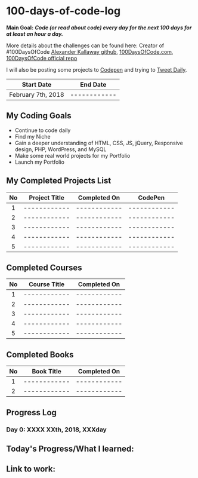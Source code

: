 # 100-days-of-code-log

**Main Goal:** ***Code (or read about code) every day for the next 100 days for at least an hour a day.***

More details about the challenges can be found here:
Creator of #100DaysOfCode [Alexander Kallaway github](https://github.com/Kallaway "Alexander Kallaway"),  [100DaysOfCode.com](http://100daysofcode.com/ "100daysofcode.com"),
[100DaysOfCode official repo](https://github.com/Kallaway/100-days-of-code "the official repo")


I will also be posting some projects to [Codepen](https://codepen.io/AlxCrmr/) and trying to [Tweet Daily](https://twitter.com/AlxCrmr).

|  Start Date | End Date |
| :------------: | :------------:|
| February  7th, 2018 | ------------ |


## My Coding Goals
- Continue to code daily
- Find my Niche
- Gain a deeper understanding of HTML, CSS, JS, jQuery, Responsive design, PHP, WordPress, and MySQL
- Make some real world projects for my Portfolio
- Launch my Portfolio


## My Completed Projects List

| No  |  Project Title  |  Completed On | CodePen |
| :------------: | :------------: | :------------: | :------------: |
| 1 |  ------------ |------------ | ------------ |
| 2 |  ------------ |------------ | ------------ |
| 3 |  ------------ |------------ | ------------ |
| 4 |  ------------ |------------ | ------------ |
| 5 |  ------------ |------------ | ------------ |


## Completed Courses

| No  |  Course Title  |  Completed On |
| :------------: |:------------: | :------------: |
| 1  | ------------| ------------ |
| 2 |   ------------| ------------ |
| 3 |   ------------| ------------ |
| 4 |  ------------ |------------ |
| 5  |  ------------ |------------ |



## Completed Books
| No  |  Book Title  |  Completed On |
| :------------: | ------------ | :------------: |
| 1  | ------------| ------------ |
| 2  | ------------| ------------ |


## Progress Log

### Day 0: XXXX  XXth, 2018, XXXday

**Today's Progress/What I learned**:
-

**Link to work:**
-
